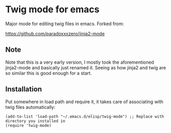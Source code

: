 Twig mode for emacs
===================

Major mode for editing twig files in emacs.
Forked from:

https://github.com/paradoxxxzero/jinja2-mode

Note
------------

Note that this is a very early version, I mostly took the aforementioned jinja2-mode and basically just renamed it.
Seeing as how jinja2 and twig are so similar this is good enough for a start.

Installation
------------

Put somewhere in load path and require it, it takes care of associating with twig files automatically:

    (add-to-list 'load-path "~/.emacs.d/elisp/twig-mode") ;; Replace with directory you installed in
    (require 'twig-mode)
